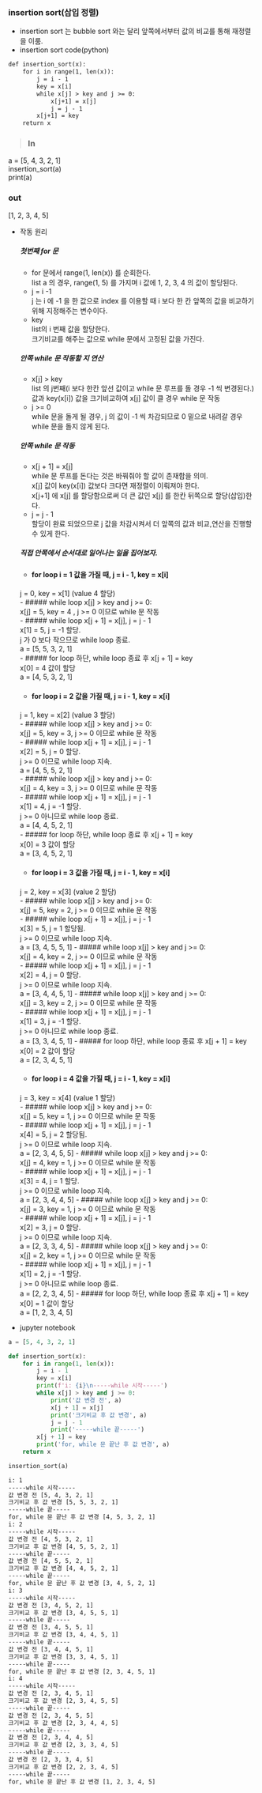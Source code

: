 
### insertion sort(삽입 정렬)  
- insertion sort 는 bubble sort 와는 달리 앞쪽에서부터 값의 비교를 통해 재정렬을 이룸.
- insertion sort code(python)
```1
def insertion_sort(x):
    for i in range(1, len(x)):
        j = i - 1
        key = x[i]
        while x[j] > key and j >= 0:
            x[j+1] = x[j]
            j = j - 1
        x[j+1] = key
    return x
```
>### In  
a = [5, 4, 3, 2, 1]  
insertion_sort(a)  
print(a)  
### out  
[1, 2, 3, 4, 5]  

- 작동 원리  

  ##### 첫번째 for 문
  - for 문에서 range(1, len(x)) 를 순회한다.  
    list a 의 경우, range(1, 5) 를 가지며 i 값에 1, 2, 3, 4 의 값이 할당된다.  
  - j = i -1  
    j 는 i 에 -1 을 한 값으로 index 를 이용할 때 i 보다 한 칸 앞쪽의 값을 비교하기위해 지정해주는 변수이다.  
  - key  
    list의 i 번째 값을 할당한다.  
    크기비교를 해주는 값으로 while 문에서 고정된 값을 가진다.    

  ##### 안쪽 while 문 작동할 지 연산  
  - x[j] > key  
    list 의 j번째(i 보다 한칸 앞선 값이고 while 문 루프를 돌 경우 -1 씩 변경된다.) 값과 key(x[i]) 값을 크기비교하여 x[j] 값이 클 경우 while 문 작동  
  - j >= 0  
    while 문을 돌게 될 경우, j 의 값이 -1 씩 차감되므로 0 밑으로 내려갈 경우 while 문을 돌지 않게 된다.  

  ##### 안쪽 while 문 작동  
  - x[j + 1] = x[j]  
    while 문 루프를 돈다는 것은 바꿔줘야 할 값이 존재함을 의미.  
    x[j] 값이 key(x[i]) 값보다 크다면 재정렬이 이뤄져야 한다.  
    x[j+1] 에 x[j] 를 할당함으로써 더 큰 값인 x[j] 를 한칸 뒤쪽으로 할당(삽입)한다.
  - j = j - 1  
    할당이 완료 되었으므로 j 값을 차감시켜서 더 앞쪽의 값과 비교,연산을 진행할 수 있게 한다.  

  ##### 직접 안쪽에서 순서대로 일어나는 일을 집어보자.  
    - #### for loop i = 1 값을 가질 때, j = i - 1, key = x[i]    
    j = 0, key = x[1] (value 4 할당)  
      - ##### while loop x[j] > key and j >= 0:  
      x[j] = 5, key = 4 , j >= 0 이므로 while 문 작동  
        - ##### while loop x[j + 1] = x[j], j = j - 1  
        x[1] = 5, j = -1 할당.  
        j 가 0 보다 작으므로 while loop 종료.  
        a = [5, 5, 3, 2, 1]  
      - ##### for loop 하단, while loop 종료 후 x[j + 1] = key  
      x[0] = 4 값이 할당  
        a = [4, 5, 3, 2, 1]

    - #### for loop i = 2 값을 가질 때, j = i - 1, key = x[i]    
    j = 1, key = x[2] (value 3 할당)  
      - ##### while loop x[j] > key and j >= 0:  
      x[j] = 5, key = 3, j >= 0 이므로 while 문 작동  
        - ##### while loop x[j + 1] = x[j], j = j - 1  
        x[2] = 5, j = 0 할당.  
        j >= 0 이므로 while loop 지속.  
        a = [4, 5, 5, 2, 1]  
      - ##### while loop x[j] > key and j >= 0:  
      x[j] = 4, key = 3, j >= 0 이므로 while 문 작동  
        - ##### while loop x[j + 1] = x[j], j = j - 1  
        x[1] = 4, j = -1 할당.  
        j >= 0 아니므로 while loop 종료.  
        a = [4, 4, 5, 2, 1]  
      - ##### for loop 하단, while loop 종료 후 x[j + 1] = key  
      x[0] = 3 값이 할당  
      a = [3, 4, 5, 2, 1]  

    - #### for loop i = 3 값을 가질 때, j = i - 1, key = x[i]    
    j = 2, key = x[3] (value 2 할당)  
      - ##### while loop x[j] > key and j >= 0:  
      x[j] = 5, key = 2, j >= 0 이므로 while 문 작동  
        - ##### while loop x[j + 1] = x[j], j = j - 1  
        x[3] = 5, j = 1 할당됨.  
        j >= 0 이므로 while loop 지속.  
        a = [3, 4, 5, 5, 1]
      - ##### while loop x[j] > key and j >= 0:  
      x[j] = 4, key = 2, j >= 0 이므로 while 문 작동  
        - ##### while loop x[j + 1] = x[j], j = j - 1  
        x[2] = 4, j = 0 할당.  
        j >= 0 이므로 while loop 지속.  
        a = [3, 4, 4, 5, 1]
      - ##### while loop x[j] > key and j >= 0:  
      x[j] = 3, key = 2, j >= 0 이므로 while 문 작동  
        - ##### while loop x[j + 1] = x[j], j = j - 1  
        x[1] = 3, j = -1 할당.  
        j >= 0 아니므로 while loop 종료.  
        a = [3, 3, 4, 5, 1]
      - ##### for loop 하단, while loop 종료 후 x[j + 1] = key  
      x[0] = 2 값이 할당  
      a = [2, 3, 4, 5, 1]  

    - #### for loop i = 4 값을 가질 때, j = i - 1, key = x[i]    
    j = 3, key = x[4] (value 1 할당)  
      - ##### while loop x[j] > key and j >= 0:  
      x[j] = 5, key = 1, j >= 0 이므로 while 문 작동  
        - ##### while loop x[j + 1] = x[j], j = j - 1  
        x[4] = 5, j = 2 할당됨.  
        j >= 0 이므로 while loop 지속.  
        a = [2, 3, 4, 5, 5]
      - ##### while loop x[j] > key and j >= 0:  
      x[j] = 4, key = 1, j >= 0 이므로 while 문 작동  
        - ##### while loop x[j + 1] = x[j], j = j - 1  
        x[3] = 4, j = 1 할당.  
        j >= 0 이므로 while loop 지속.  
        a = [2, 3, 4, 4, 5]
      - ##### while loop x[j] > key and j >= 0:  
      x[j] = 3, key = 1, j >= 0 이므로 while 문 작동  
        - ##### while loop x[j + 1] = x[j], j = j - 1  
        x[2] = 3, j = 0 할당.  
        j >= 0 이므로 while loop 지속.  
        a = [2, 3, 3, 4, 5]
      - ##### while loop x[j] > key and j >= 0:  
      x[j] = 2, key = 1, j >= 0 이므로 while 문 작동  
        - ##### while loop x[j + 1] = x[j], j = j - 1  
        x[1] = 2, j = -1 할당.  
        j >= 0 아니므로 while loop 종료.  
        a = [2, 2, 3, 4, 5]
      - ##### for loop 하단, while loop 종료 후 x[j + 1] = key  
      x[0] = 1 값이 할당  
      a = [1, 2, 3, 4, 5]  



- jupyter notebook  

```python
a = [5, 4, 3, 2, 1]

def insertion_sort(x):
    for i in range(1, len(x)):
        j = i - 1
        key = x[i]
        print(f'i: {i}\n-----while 시작-----')
        while x[j] > key and j >= 0:
            print('값 변경 전', a)
            x[j + 1] = x[j]
            print('크기비교 후 값 변경', a)
            j = j - 1
            print('-----while 끝-----')
        x[j + 1] = key
        print('for, while 문 끝난 후 값 변경', a)
    return x

insertion_sort(a)
```
```1
i: 1
-----while 시작-----
값 변경 전 [5, 4, 3, 2, 1]
크기비교 후 값 변경 [5, 5, 3, 2, 1]
-----while 끝-----
for, while 문 끝난 후 값 변경 [4, 5, 3, 2, 1]
i: 2
-----while 시작-----
값 변경 전 [4, 5, 3, 2, 1]
크기비교 후 값 변경 [4, 5, 5, 2, 1]
-----while 끝-----
값 변경 전 [4, 5, 5, 2, 1]
크기비교 후 값 변경 [4, 4, 5, 2, 1]
-----while 끝-----
for, while 문 끝난 후 값 변경 [3, 4, 5, 2, 1]
i: 3
-----while 시작-----
값 변경 전 [3, 4, 5, 2, 1]
크기비교 후 값 변경 [3, 4, 5, 5, 1]
-----while 끝-----
값 변경 전 [3, 4, 5, 5, 1]
크기비교 후 값 변경 [3, 4, 4, 5, 1]
-----while 끝-----
값 변경 전 [3, 4, 4, 5, 1]
크기비교 후 값 변경 [3, 3, 4, 5, 1]
-----while 끝-----
for, while 문 끝난 후 값 변경 [2, 3, 4, 5, 1]
i: 4
-----while 시작-----
값 변경 전 [2, 3, 4, 5, 1]
크기비교 후 값 변경 [2, 3, 4, 5, 5]
-----while 끝-----
값 변경 전 [2, 3, 4, 5, 5]
크기비교 후 값 변경 [2, 3, 4, 4, 5]
-----while 끝-----
값 변경 전 [2, 3, 4, 4, 5]
크기비교 후 값 변경 [2, 3, 3, 4, 5]
-----while 끝-----
값 변경 전 [2, 3, 3, 4, 5]
크기비교 후 값 변경 [2, 2, 3, 4, 5]
-----while 끝-----
for, while 문 끝난 후 값 변경 [1, 2, 3, 4, 5]
```
